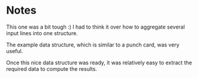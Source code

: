 Notes
=====

This one was a bit tough :) I had to think it over
how to aggregate several input lines into one structure.

The example data structure, which is similar to a punch card,
was very useful.

Once this nice data structure was ready, it was relatively
easy to extract the required data to compute the results.
